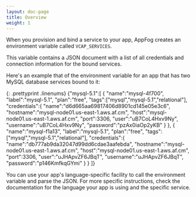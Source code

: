 ```yaml
---
layout: doc-page
title: Overview
weight: 1
---
```


When you provision and bind a service to your app, AppFog creates an environment variable called `VCAP_SERVICES`. 

This variable contains a JSON document with a list of all credentials and connection information for the bound services.

Here's an example that of the environment variable for an app that has two MySQL database services bound to it:

{: .prettyprint .linenums}
	{"mysql-5.1":[
		{
				"name":"mysql-4f700",
				"label":"mysql-5.1",
				"plan":"free",
				"tags":["mysql","mysql-5.1","relational"],
				"credentials":{
				"name":"d6d665aa69817406d8901cd145e05e3c6",
				"hostname":"mysql-node01.us-east-1.aws.af.cm",
				"host":"mysql-node01.us-east-1.aws.af.cm",
				"port":3306,
				"user":"uB7CoL4Hxv9Ny",
				"username":"uB7CoL4Hxv9Ny",
				"password":"pzAx0iaOp2yKB"
			}
		},
		{
				"name":"mysql-f1a13",
				"label":"mysql-5.1",
				"plan":"free",
				"tags":["mysql","mysql-5.1","relational"],
				"credentials":{
				"name":"db777ab9da32047d99dd6cdae3aafebda",
				"hostname":"mysql-node01.us-east-1.aws.af.cm",
				"host":"mysql-node01.us-east-1.aws.af.cm",
				"port":3306,
				"user":"uJHApvZF6JBqT",
				"username":"uJHApvZF6JBqT",
				"password":"p146KmfkqGYmi"
			}
		}
	]}

You can use your app's language-specific facility to call the environment variable and parse the JSON. For more specific instructions, check the documentation for the language your app is using and the specific service. 
